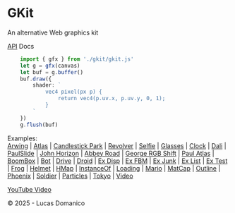 # GKit

An alternative Web graphics kit

[API](https://lucasdomanico.github.io/gkit/classes/types.GFX.html) Docs

```ts
    import { gfx } from './gkit/gkit.js'
    let g = gfx(canvas)
    let buf = g.buffer()
    buf.draw({
        shader: `
            vec4 pixel(px p) {
                return vec4(p.uv.x, p.uv.y, 0, 1);
            }
        `
    })
    g.flush(buf)
```

Examples:\
    [Arwing](https://github.com/lucasdomanico/gkit-examples/blob/main/arwing/main.ts)
    |
    [Atlas](https://github.com/lucasdomanico/gkit-examples/blob/main/atlas/main.ts)
    |
    [Candlestick Park](https://github.com/lucasdomanico/gkit-examples/blob/main/beatles_0_candlestick/main.ts)
    |
    [Revolver](https://github.com/lucasdomanico/gkit-examples/blob/main/beatles_4_revolver/main.ts)
    |
    [Selfie](https://github.com/lucasdomanico/gkit-examples/blob/main/beatles_5_selfie/main.ts)
    |
    [Glasses](https://github.com/lucasdomanico/gkit-examples/blob/main/beatles_6_glasses/main.ts)
    |
    [Clock](https://github.com/lucasdomanico/gkit-examples/blob/main/beatles_7_clock/main.ts)
    |
    [Dali](https://github.com/lucasdomanico/gkit-examples/blob/main/beatles_8_dali/main.ts)
    |
    [PaulSlide](https://github.com/lucasdomanico/gkit-examples/blob/main/beatles_9_paulslide/main.ts)
    |
    [John Horizon](https://github.com/lucasdomanico/gkit-examples/blob/main/beatles_11_john_horizon_friendly/main.ts)
    |
    [Abbey Road](https://github.com/lucasdomanico/gkit-examples/blob/main/beatles_12_abbey_road/main.ts)
    |
    [George RGB Shift](https://github.com/lucasdomanico/gkit-examples/blob/main/beatles_13_george_rgbshift/main.ts)
    |
    [Paul Atlas](https://github.com/lucasdomanico/gkit-examples/blob/main/beatles_14_paul_altas/main.ts)
    |
    [BoomBox](https://github.com/lucasdomanico/gkit-examples/blob/main/boombox/main.ts)
    |
    [Bot](https://github.com/lucasdomanico/gkit-examples/blob/main/bot/main.ts)
    |
    [Drive](https://github.com/lucasdomanico/gkit-examples/blob/main/drive/main.ts)
    |
    [Droid](https://github.com/lucasdomanico/gkit-examples/blob/main/droid_shadow_reflect/main.ts)
    |
    [Ex Disp](https://github.com/lucasdomanico/gkit-examples/blob/main/ex_disp/main.ts)
    |
    [Ex FBM](https://github.com/lucasdomanico/gkit-examples/blob/main/ex_fmb/main.ts)
    |
    [Ex Junk](https://github.com/lucasdomanico/gkit-examples/blob/main/ex_junk/main.ts)
    |
    [Ex List](https://github.com/lucasdomanico/gkit-examples/blob/main/ex_list/main.ts)
    |
    [Ex Test](https://github.com/lucasdomanico/gkit-examples/blob/main/ex_test/main.ts)
    |
    [Frog](https://github.com/lucasdomanico/gkit-examples/blob/main/frog/main.ts)
    |
    [Helmet](https://github.com/lucasdomanico/gkit-examples/blob/main/helmet_bloom_fps_lib/main.ts)
    |
    [HMap](https://github.com/lucasdomanico/gkit-examples/blob/main/hmap/main.ts)
    |
    [InstanceOf](https://github.com/lucasdomanico/gkit-examples/blob/main/instanceof/main.ts)
    |
    [Loading](https://github.com/lucasdomanico/gkit-examples/blob/main/loading_4/main.ts)
    |
    [Mario](https://github.com/lucasdomanico/gkit-examples/blob/main/mario_metal/main.ts)
    |
    [MatCap](https://github.com/lucasdomanico/gkit-examples/blob/main/matcap/main.ts)
    |
    [Outline](https://github.com/lucasdomanico/gkit-examples/blob/main/outline/main.ts)
    |
    [Phoenix](https://github.com/lucasdomanico/gkit-examples/blob/main/phoenix/main.ts)
    |
    [Soldier](https://github.com/lucasdomanico/gkit-examples/blob/main/soldier/main.ts)
    |
    [Particles](https://github.com/lucasdomanico/gkit-examples/blob/main/stroke_emit/main.ts)
    |
    [Tokyo](https://github.com/lucasdomanico/gkit-examples/blob/main/tokyo/main.ts)
    |
    [Video](https://github.com/lucasdomanico/gkit-examples/blob/main/video_test/main.ts)

[YouTube Video](https://www.instagram.com/beatmemoart)

© 2025 - Lucas Domanico